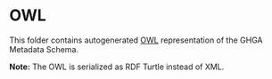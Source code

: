 # OWL

This folder contains autogenerated [OWL](https://www.w3.org/TR/2012/REC-owl2-overview-20121211/)
representation of the GHGA Metadata Schema.

**Note:** The OWL is serialized as RDF Turtle instead of XML.
